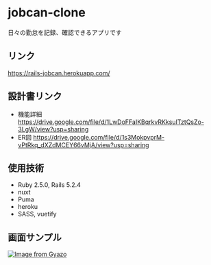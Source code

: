 # jobcan-clone
日々の勤怠を記録、確認できるアプリです

## リンク
https://rails-jobcan.herokuapp.com/


## 設計書リンク

* 機能詳細　https://drive.google.com/file/d/1LwDoFFaIKBqrkvRKksuITztQsZo-3LgW/view?usp=sharing
* ER図 https://drive.google.com/file/d/1s3MokpvprM-vPtRkq_dXZdMCEY66vMjA/view?usp=sharing


## 使用技術

* Ruby 2.5.0, Rails 5.2.4
* nuxt
* Puma
* heroku
* SASS, vuetify

## 画面サンプル
[![Image from Gyazo](https://i.gyazo.com/8715f02953be59dcdefffe6a7ade9179.png)](https://gyazo.com/8715f02953be59dcdefffe6a7ade9179)
